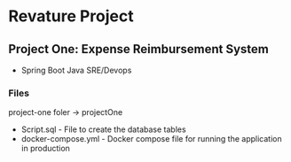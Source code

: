 # Revature Project
## Project One: Expense Reimbursement System	
  - Spring Boot Java SRE/Devops
### Files
  project-one foler -> projectOne
  - Script.sql - File to create the database tables
  - docker-compose.yml - Docker compose file for running the application in production 
